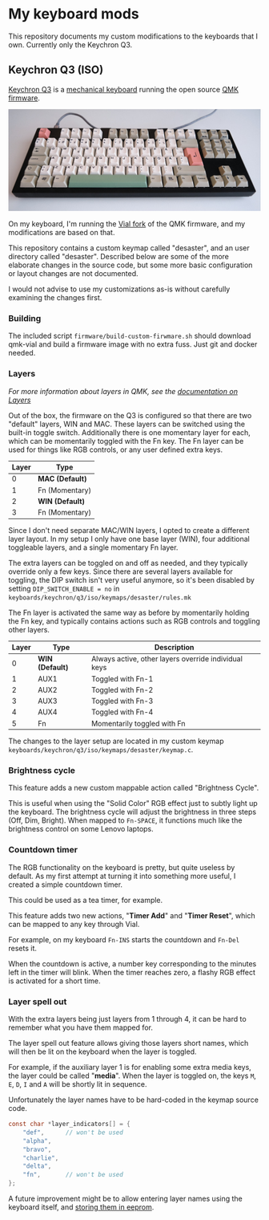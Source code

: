 # My keyboard mods

This repository documents my custom modifications to the keyboards that I own.
Currently only the Keychron Q3.

## Keychron Q3 (ISO)

[Keychron Q3](https://www.keychron.com/products/keychron-q3-qmk-custom-mechanical-keyboard)
is a
[mechanical keyboard](https://en.wikipedia.org/wiki/Keyboard_technology#Mechanical-switch_keyboard)
running the open source [QMK firmware](https://docs.qmk.fm/#/).

![](./media/q3_pic.jpg)

On my keyboard, I'm running the [Vial fork](https://get.vial.today/) of the QMK firmware, and my
modifications are based on that.

This repository contains a custom keymap called "desaster", and an user
directory called "desaster". Described below are some of the more elaborate
changes in the source code, but some more basic configuration or layout
changes are not documented.

I would not advise to use my customizations as-is without carefully examining
the changes first.

### Building

The included script `firmware/build-custom-firwmare.sh` should download
qmk-vial and build a firmware image with no extra fuss. Just git and docker
needed.

### Layers

*For more information about layers in QMK, see the [documentation on Layers](https://docs.qmk.fm/#/feature_layers?id=working-with-layers)*

Out of the box, the firmware on the Q3 is configured so that there are two
"default" layers, WIN and MAC. These layers can be switched using the built-in
toggle switch. Additionally there is one momentary layer for each, which can
be momentarily toggled with the Fn key. The Fn layer can be used for things
like RGB controls, or any user defined extra keys.

| Layer | Type              |
| ----- | ----------------- |
| 0     | **MAC (Default)** |
| 1     | Fn (Momentary)    |
| 2     | **WIN (Default)** |
| 3     | Fn (Momentary)    |

Since I don't need separate MAC/WIN layers, I opted to create a different
layer layout. In my setup I only have one base layer (WIN), four additional
toggleable layers, and a single momentary Fn layer.

The extra layers can be toggled on and off as needed, and they typically
override only a few keys. Since there are several layers available for toggling,
the DIP switch isn't very useful anymore, so it's been disabled by setting
`DIP_SWITCH_ENABLE = no` in `keyboards/keychron/q3/iso/keymaps/desaster/rules.mk`

The Fn layer is activated the same way as before by momentarily holding the
Fn key, and typically contains actions such as RGB controls and toggling other
layers.

| Layer | Type              | Description        |
| ----- | ----------------- | ------------------ |
| 0     | **WIN (Default)** | Always active, other layers override individual keys |
| 1     | AUX1              | Toggled with Fn-1  |
| 2     | AUX2              | Toggled with Fn-2  |
| 3     | AUX3              | Toggled with Fn-3  |
| 4     | AUX4              | Toggled with Fn-4  |
| 5     | Fn                | Momentarily toggled with Fn |

The changes to the layer setup are located in my custom keymap `keyboards/keychron/q3/iso/keymaps/desaster/keymap.c`.

### Brightness cycle

This feature adds a new custom mappable action called "Brightness Cycle".

This is useful when using the "Solid Color" RGB effect just to subtly light up the
keyboard. The brightness cycle will adjust the brightness in three steps (Off,
Dim, Bright). When mapped to `Fn-SPACE`, it functions much like the brightness
control on some Lenovo laptops.

### Countdown timer

The RGB functionality on the keyboard is pretty, but quite useless by default.
As my first attempt at turning it into something more useful, I created a
simple countdown timer.

This could be used as a tea timer, for example.

This feature adds two new actions, "**Timer Add**" and "**Timer Reset**",
which can be mapped to any key through Vial.

For example, on my keyboard `Fn-INS` starts the countdown and `Fn-Del`
resets it.

When the countdown is active, a number key corresponding to the minutes left
in the timer will blink. When the timer reaches zero, a flashy RGB effect is
activated for a short time.

### Layer spell out

With the extra layers being just layers from 1 through 4, it can be hard to
remember what you have them mapped for.

The layer spell out feature allows giving those layers short names, which will
then be lit on the keyboard when the layer is toggled.

For example, if the auxiliary layer 1 is for enabling some extra media keys,
the layer could be called "**media**". When the layer is toggled on, the keys
`M`, `E`, `D`, `I` and `A` will be shortly lit in sequence.

Unfortunately the layer names have to be hard-coded in the keymap source code.

```c
const char *layer_indicators[] = {
    "def",      // won't be used
    "alpha",
    "bravo",
    "charlie",
    "delta",
    "fn",       // won't be used
};
```

A future improvement might be to allow entering layer names using the keyboard
itself, and
[storing them in eeprom](https://github.com/qmk/qmk_firmware/blob/master/docs/feature_eeprom.md#persistent-configuration-eeprom).
